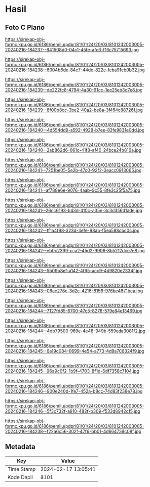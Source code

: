 # Hasil

## Foto C Plano

https://sirekap-obj-formc.kpu.go.id/6186/pemilu/pdpr/81/01/24/20/03/8101242003005-20240216-184237--841508d0-04c1-45fe-afc6-f16c75715693.jpg

https://sirekap-obj-formc.kpu.go.id/6186/pemilu/pdpr/81/01/24/20/03/8101242003005-20240216-184238--6004b6de-84c7-44de-822e-feba91cb0b32.jpg

https://sirekap-obj-formc.kpu.go.id/6186/pemilu/pdpr/81/01/24/20/03/8101242003005-20240216-184239--de222fc8-4794-4a30-91cc-1ee25eb3d7e8.jpg

https://sirekap-obj-formc.kpu.go.id/6186/pemilu/pdpr/81/01/24/20/03/8101242003005-20240216-184239--8f00b8cc-3be2-40a2-be8a-3f454c88726f.jpg

https://sirekap-obj-formc.kpu.go.id/6186/pemilu/pdpr/81/01/24/20/03/8101242003005-20240216-184240--4d554dd9-a592-4928-b7ee-83fe9831e0dd.jpg

https://sirekap-obj-formc.kpu.go.id/6186/pemilu/pdpr/81/01/24/20/03/8101242003005-20240216-184240--2ab862d6-061c-41f8-af40-24bce24b816a.jpg

https://sirekap-obj-formc.kpu.go.id/6186/pemilu/pdpr/81/01/24/20/03/8101242003005-20240216-184241--7251be05-5e2b-47c0-92f2-3eacc0913065.jpg

https://sirekap-obj-formc.kpu.go.id/6186/pemilu/pdpr/81/01/24/20/03/8101242003005-20240216-184241--af788e6e-9076-4aab-9c55-8fe3c25f5a75.jpg

https://sirekap-obj-formc.kpu.go.id/6186/pemilu/pdpr/81/01/24/20/03/8101242003005-20240216-184241--26cc6193-b43d-410c-a35e-3c3d356d1ade.jpg

https://sirekap-obj-formc.kpu.go.id/6186/pemilu/pdpr/81/01/24/20/03/8101242003005-20240216-184242--ff1a4f98-323d-4efe-98ab-f5ea588cbc0c.jpg

https://sirekap-obj-formc.kpu.go.id/6186/pemilu/pdpr/81/01/24/20/03/8101242003005-20240216-184242--eb0c2399-cca2-45d2-9906-8b5212dce7e8.jpg

https://sirekap-obj-formc.kpu.go.id/6186/pemilu/pdpr/81/01/24/20/03/8101242003005-20240216-184243--5b09b8ef-a142-4f65-acc9-4d9820e2334f.jpg

https://sirekap-obj-formc.kpu.go.id/6186/pemilu/pdpr/81/01/24/20/03/8101242003005-20240216-184243--06ac278c-3d2c-4216-8156-976be4871bca.jpg

https://sirekap-obj-formc.kpu.go.id/6186/pemilu/pdpr/81/01/24/20/03/8101242003005-20240216-184244--7127fd85-6700-47c5-8278-579e84e13469.jpg

https://sirekap-obj-formc.kpu.go.id/6186/pemilu/pdpr/81/01/24/20/03/8101242003005-20240216-184244--4db79500-969e-4e48-949b-559eda3081f2.jpg

https://sirekap-obj-formc.kpu.go.id/6186/pemilu/pdpr/81/01/24/20/03/8101242003005-20240216-184245--6a19c084-0699-4e54-a773-4d9a706324f9.jpg

https://sirekap-obj-formc.kpu.go.id/6186/pemilu/pdpr/81/01/24/20/03/8101242003005-20240216-184245--96a9c0f2-1b9f-4703-8f1d-6df7358c7104.jpg

https://sirekap-obj-formc.kpu.go.id/6186/pemilu/pdpr/81/01/24/20/03/8101242003005-20240216-184246--900e240d-1fe7-452a-b8cc-74d83f238e78.jpg

https://sirekap-obj-formc.kpu.go.id/6186/pemilu/pdpr/81/01/24/20/03/8101242003005-20240216-184246--5f3c732f-a910-482f-b309-f533d8942c15.jpg

https://sirekap-obj-formc.kpu.go.id/6186/pemilu/pdpr/81/01/24/20/03/8101242003005-20240216-184238--f22a6c56-302f-47f6-bb01-4d664739c08f.jpg


## Metadata

| Key        | Value               |
| ---------- | ------------------- |
| Time Stamp | 2024-02-17 13:05:41 |
| Kode Dapil | 8101                |



